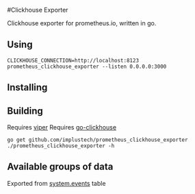 #Clickhouse Exporter

Clickhouse exporter for prometheus.io, written in go.

## Using

    CLICKHOUSE_CONNECTION=http://localhost:8123 prometheus_clickhouse_exporter --listen 0.0.0.0:3000

## Installing

## Building

Requires [viper](github.com/spf13/viper) 
Requires [go-clickhouse](github.com/roistat/go-clickhouse) 

    go get github.com/implustech/prometheus_clickhouse_exporter
    ./prometheus_clickhouse_exporter -h

## Available groups of data

Exported from [system.events](https://clickhouse.yandex/reference_en.html#system.events) table 